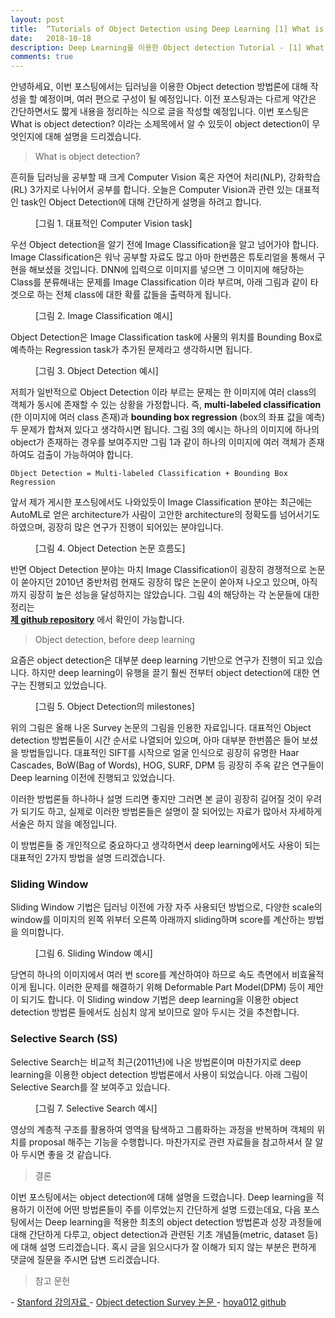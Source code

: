 ```yaml
---
layout: post
title:  “Tutorials of Object Detection using Deep Learning [1] What is object detection?”
date:   2018-10-18
description: Deep Learning을 이용한 Object detection Tutorial - [1] What is object detection?
comments: true
---
```


안녕하세요, 이번 포스팅에서는 딥러닝을 이용한 Object detection 방법론에 대해 작성을 할 예정이며, 여러 편으로 구성이 될 예정입니다. 
이전 포스팅과는 다르게 약간은 간단하면서도 짧게 내용을 정리하는 식으로 글을 작성할 예정입니다. 
이번 포스팅은 What is object detection? 이라는 소제목에서 알 수 있듯이 object detection이 무엇인지에 대해 설명을 드리겠습니다. 

<blockquote> What is object detection? </blockquote>

흔히들 딥러닝을 공부할 때 크게 Computer Vision 혹은 자연어 처리(NLP), 강화학습(RL) 3가지로 나뉘어서 공부를 합니다. 
오늘은 Computer Vision과 관련 있는 대표적인 task인 Object Detection에 대해 간단하게 설명을 하려고 합니다.  

<figure>
	<img src="{{ '/assets/img/object_detection_first/fig1_cv_task.PNG' | prepend: site.baseurl }}" alt=""> 
	<figcaption> [그림 1. 대표적인 Computer Vision task] </figcaption>
</figure> 

우선 Object detection을 알기 전에 Image Classification을 알고 넘어가야 합니다. 
Image Classification은 워낙 공부할 자료도 많고 아마 한번쯤은 튜토리얼을 통해서 구현을 해보셨을 것입니다. 
DNN에 입력으로 이미지를 넣으면 그 이미지에 해당하는 Class를 분류해내는 문제를 Image Classification 이라 부르며,
아래 그림과 같이 타겟으로 하는 전체 class에 대한 확률 값들을 출력하게 됩니다.  

<figure>
	<img src="{{ '/assets/img/object_detection_first/fig2_classification_example.PNG' | prepend: site.baseurl }}" alt=""> 
	<figcaption> [그림 2. Image Classification 예시] </figcaption>
</figure> 

Object Detection은 Image Classification task에 사물의 위치를 Bounding Box로 예측하는 Regression task가 추가된 문제라고 생각하시면 됩니다.  

<figure>
	<img src="{{ '/assets/img/object_detection_first/fig3_detection_example.PNG' | prepend: site.baseurl }}" alt=""> 
	<figcaption> [그림 3. Object Detection 예시] </figcaption>
</figure> 

저희가 일반적으로 Object Detection 이라 부르는 문제는 한 이미지에 여러 class의 객체가 동시에 존재할 수 있는 상황을 가정합니다. 
즉, **multi-labeled classification** (한 이미지에 여러 class 존재)과 **bounding box regression** (box의 좌표 값을 예측) 두 문제가 합쳐져 있다고 생각하시면 됩니다. 
그림 3의 예시는 하나의 이미지에 하나의 object가 존재하는 경우를 보여주지만 그림 1과 같이 하나의 이미지에 여러 객체가 존재하여도 검출이 가능하여야 합니다.  

`Object Detection = Multi-labeled Classification + Bounding Box Regression`

앞서 제가 게시한 포스팅에서도 나와있듯이 Image Classification 분야는 최근에는 AutoML로 얻은 architecture가 사람이 고안한 architecture의 정확도를 넘어서기도 하였으며, 굉장히 많은 연구가 진행이 되어있는 분야입니다. 

<figure>
	<img src="{{ '/assets/img/object_detection_first/fig4_paper_trend.PNG' | prepend: site.baseurl }}" alt=""> 
	<figcaption> [그림 4. Object Detection 논문 흐름도] </figcaption>
</figure> 

반면 Object Detection 분야는 마치 Image Classification이 굉장히 경쟁적으로 논문이 쏟아지던 2010년 중반처럼 현재도 굉장히 많은 논문이 쏟아져 나오고 있으며, 아직까지 굉장히 높은 성능을 달성하지는 않았습니다. 
그림 4의 해당하는 각 논문들에 대한 정리는  
<a href="https://github.com/hoya012/deep_learning_object_detection" target="_blank"><b> 제 github repository</b></a>
에서 확인이 가능합니다.

<blockquote> Object detection, before deep learning </blockquote>

요즘은 object detection은 대부분 deep learning 기반으로 연구가 진행이 되고 있습니다. 
하지만 deep learning이 유행을 끌기 훨씬 전부터 object detection에 대한 연구는 진행되고 있었습니다.  

<figure>
	<img src="{{ '/assets/img/object_detection_first/fig5_detection_milestones.PNG' | prepend: site.baseurl }}" alt=""> 
	<figcaption> [그림 5. Object Detection의 milestones] </figcaption>
</figure> 

위의 그림은 올해 나온 Survey 논문의 그림을 인용한 자료입니다. 
대표적인 Object detection 방법론들이 시간 순서로 나열되어 있으며, 아마 대부분 한번쯤은 들어 보셨을 방법들입니다. 
대표적인 SIFT를 시작으로 얼굴 인식으로 굉장히 유명한 Haar Cascades, BoW(Bag of Words), HOG, SURF, DPM 등 굉장히 주옥 같은 연구들이 Deep learning 이전에 진행되고 있었습니다.  

이러한 방법론들 하나하나 설명 드리면 좋지만 그러면 본 글이 굉장히 길어질 것이 우려가 되기도 하고, 실제로 이러한 방법론들은 설명이 잘 되어있는 자료가 많아서 자세하게 서술은 하지 않을 예정입니다.  

이 방법론들 중 개인적으로 중요하다고 생각하면서 deep learning에서도 사용이 되는 대표적인 2가지 방법을 설명 드리겠습니다.

### Sliding Window

Sliding Window 기법은 딥러닝 이전에 가장 자주 사용되던 방법으로, 다양한 scale의 window를 이미지의 왼쪽 위부터 오른쪽 아래까지 sliding하며 score를 계산하는 방법을 의미합니다. 

<figure>
	<img src="{{ '/assets/img/object_detection_first/fig6_sliding_window.PNG' | prepend: site.baseurl }}" alt=""> 
	<figcaption> [그림 6. Sliding Window 예시] </figcaption>
</figure> 

당연히 하나의 이미지에서 여러 번 score를 계산하여야 하므로 속도 측면에서 비효율적이게 됩니다. 
이러한 문제를 해결하기 위해 Deformable Part Model(DPM) 등이 제안이 되기도 합니다. 
이 Sliding window 기법은 deep learning을 이용한 object detection 방법론 들에서도 심심치 않게 보이므로 알아 두시는 것을 추천합니다.  

### Selective Search (SS)

Selective Search는 비교적 최근(2011년)에 나온 방법론이며 마찬가지로 deep learning을 이용한 object detection 방법론에서 사용이 되었습니다. 
아래 그림이 Selective Search를 잘 보여주고 있습니다.  

<figure>
	<img src="{{ '/assets/img/object_detection_first/fig7_selective_search.PNG' | prepend: site.baseurl }}" alt=""> 
	<figcaption> [그림 7. Selective Search 예시] </figcaption>
</figure> 

영상의 계층적 구조를 활용하여 영역을 탐색하고 그룹화하는 과정을 반복하며 객체의 위치를 proposal 해주는 기능을 수행합니다. 
마찬가지로 관련 자료들을 참고하셔서 잘 알아 두시면 좋을 것 같습니다. 

<blockquote> 결론 </blockquote>  

이번 포스팅에서는 object detection에 대해 설명을 드렸습니다. 
Deep learning을 적용하기 이전에 어떤 방법론들이 주를 이루었는지 간단하게 설명 드렸는데요, 
다음 포스팅에서는 Deep learning을 적용한 최초의 object detection 방법론과 성장 과정들에 대해 간단하게 다루고, object detection과 관련된 기초 개념들(metric, dataset 등)에 대해 설명 드리겠습니다. 
혹시 글을 읽으시다가 잘 이해가 되지 않는 부분은 편하게 댓글에 질문을 주시면 답변 드리겠습니다. 


<blockquote> 참고 문헌 </blockquote>  
- <a href="http://cs231n.stanford.edu/slides/2016/winter1516_lecture8.pdf" target="_blank"> Stanford 강의자료 </a>
- <a href="https://arxiv.org/pdf/1809.02165.pdf" target="_blank"> Object detection Survey 논문 </a>
- <a href="https://github.com/hoya012/deep_learning_object_detection" target="_blank"> hoya012 github </a>

